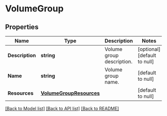 # VolumeGroup

## Properties
Name | Type | Description | Notes
------------ | ------------- | ------------- | -------------
**Description** | **string** | Volume group description. | [optional] [default to null]
**Name** | **string** | Volume group name. | [default to null]
**Resources** | [**VolumeGroupResources**](volume_group_resources.md) |  | [default to null]

[[Back to Model list]](../README.md#documentation-for-models) [[Back to API list]](../README.md#documentation-for-api-endpoints) [[Back to README]](../README.md)
